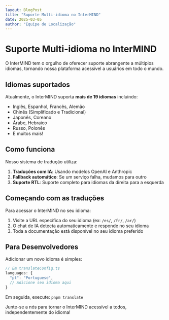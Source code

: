 ```yaml
---
layout: BlogPost
title: "Suporte Multi-idioma no InterMIND"
date: 2025-03-05
author: "Equipe de Localização"
---
```


# Suporte Multi-idioma no InterMIND

O InterMIND tem o orgulho de oferecer suporte abrangente a múltiplos idiomas, tornando nossa plataforma acessível a usuários em todo o mundo.

## Idiomas suportados

Atualmente, o InterMIND suporta **mais de 19 idiomas** incluindo:

- Inglês, Espanhol, Francês, Alemão
- Chinês (Simplificado e Tradicional)
- Japonês, Coreano
- Árabe, Hebraico
- Russo, Polonês
- E muitos mais!

## Como funciona

Nosso sistema de tradução utiliza:

1. **Traduções com IA**: Usando modelos OpenAI e Anthropic
2. **Fallback automático**: Se um serviço falha, mudamos para outro
3. **Suporte RTL**: Suporte completo para idiomas da direita para a esquerda

## Começando com as traduções

Para acessar o InterMIND no seu idioma:

1. Visite a URL específica do seu idioma (ex: `/es/`, `/fr/`, `/ar/`)
2. O chat de IA detecta automaticamente e responde no seu idioma
3. Toda a documentação está disponível no seu idioma preferido

## Para Desenvolvedores

Adicionar um novo idioma é simples:

```javascript
// Em translateConfig.ts
languages: {
  "pt": "Portuguese",
  // Adicione seu idioma aqui
}
```

Em seguida, execute: `pnpm translate`

Junte-se a nós para tornar o InterMIND acessível a todos, independentemente do idioma!
